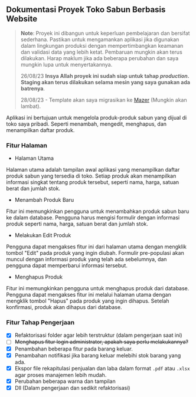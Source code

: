## Dokumentasi Proyek Toko Sabun Berbasis Website


> **Note**: Proyek ini dibangun untuk keperluan pembelajaran dan bersifat sederhana. Pastikan untuk mengamankan aplikasi jika digunakan dalam lingkungan produksi dengan mempertimbangkan keamanan dan validasi data yang lebih ketat. Pembaruan mungkin akan terus dilakukan. Harap maklum jika ada beberapa perubahan dan saya mungkin lupa untuk menyertakannya.
>
> 26/08/23 **Insya Allah proyek ini sudah siap untuk tahap _production_. Staging akan terus dilakukan selama mesin yang saya gunakan ada batrenya**.
>
> 28/08/23 - Template akan saya migrasikan ke [Mazer](https://zuramai.github.io/mazer/) (Mungkin akan lambat).

Aplikasi ini bertujuan untuk mengelola produk-produk sabun yang dijual di toko saya pribadi. Seperti menambah, mengedit, menghapus, dan menampilkan daftar produk.


### Fitur Halaman

- Halaman Utama

Halaman utama adalah tampilan awal aplikasi yang menampilkan daftar produk sabun yang tersedia di toko. Setiap produk akan menampilkan informasi singkat tentang produk tersebut, seperti nama, harga, satuan berat dan jumlah stok.


- Menambah Produk Baru

Fitur ini memungkinkan pengguna untuk menambahkan produk sabun baru ke dalam database. Pengguna harus mengisi formulir dengan informasi produk seperti nama, harga, satuan berat dan jumlah stok.

 
- Melakukan Edit Produk

Pengguna dapat mengakses fitur ini dari halaman utama dengan mengklik tombol "Edit" pada produk yang ingin diubah. Formulir pre-populasi akan muncul dengan informasi produk yang telah ada sebelumnya, dan pengguna dapat memperbarui informasi tersebut.


- Menghapus Produk

Fitur ini memungkinkan pengguna untuk menghapus produk dari database. Pengguna dapat mengakses fitur ini melalui halaman utama dengan mengklik tombol "Hapus" pada produk yang ingin dihapus. Setelah konfirmasi, produk akan dihapus dari database.

    
### Fitur Tahap Pengerjaan

- [x] Refaktorisasi folder agar lebih terstruktur (dalam pengerjaan saat ini)
- [ ] ~~Menghapus fitur login administrator, apakah saya perlu melakukannya?~~
- [x] Penambahan beberapa fitur pada barang keluar.
- [x] Penambahan notifikasi jika barang keluar melebihi stok barang yang ada.
- [x] Ekspor file rekapitulasi penjualan dan laba dalam format ```.pdf``` atau ```.xlsx``` agar proses manajemen lebih mudah.
- [x] Perubahan beberapa warna dan tampilan
- [x] Dll (Dalam pengerjaan dan sedikit refaktorisasi)
